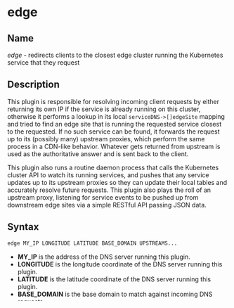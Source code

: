# edge

## Name

*edge* - redirects clients to the closest edge cluster running the Kubernetes service that they request

## Description

This plugin is responsible for resolving incoming client requests by either returning its own IP if the service is already running on this cluster, otherwise it performs a lookup in its local `serviceDNS->[]edgeSite` mapping and tried to find an edge site that is running the requested service closest to the requested. If no such service can be found, it forwards the request up to its (possibly many) upstream proxies, which perform the same process in a CDN-like behavior. Whatever gets returned from upstream is used as the authoritative answer and is sent back to the client.

This plugin also runs a routine daemon process that calls the Kubernetes cluster API to watch its running services, and pushes that any service updates up to its upstream proxies so they can update their local tables and accurately resolve future requests. This plugin also plays the roll of an upstream proxy, listening for service events to be pushed up from downstream edge sites via a simple RESTful API passing JSON data.

## Syntax

~~~ txt
edge MY_IP LONGITUDE LATITUDE BASE_DOMAIN UPSTREAMS...
~~~

* __MY_IP__ is the address of the DNS server running this plugin.
* __LONGITUDE__ is the longitude coordinate of the DNS server running this plugin.
* __LATITUDE__ is the latitude coordinate of the DNS server running this plugin.
* __BASE_DOMAIN__ is the base domain to match against incoming DNS requests.
* __UPSTREAMS...__ are the upstream proxies used to resolve requests that can't be resolved locally. The __UPSTREAMS__ syntax allows you to specify a protocol, `tls://9.9.9.9` or `dns://` (or no protocol) for plain DNS. The number of upstreams is limited to 15.

Multiple upstreams are randomized (see `policy`) on first use. When a healthy proxy returns an error during the exchange the next upstream in the list is tried.

Extra configuration is available through the expanded syntax:

~~~ txt
edge MY_IP LONGITUDE LATITUDE BASE_DOMAIN UPSTREAMS... {
    except IGNORED_NAMES...
    force_tcp
    expire DURATION
    max_fails INTEGER
    tls CERT KEY CA
    tls_servername NAME
    policy random|round_robin|sequential
    health_check DURATION
    dns_debug
    service_debug
}
~~~

* __MY_IP__, __LONGITUDE__, __LATITUDE__, __SVC_READ_INTERVAL__, __SVC_PUSH_INTERVAL__, __BASE_DOMAIN__, and __UPSTREAMS...__ as above.
* __IGNORED_NAMES__ in `except` is a space-separated list of domains to exclude from DNS resolution. Requests that match none of these names will be passed through.
* `force_tcp`, use TCP even when the request comes in over UDP.
* `max_fails` is the number of subsequent failed health checks that are needed before considering an upstream to be down. If 0, the upstream will never be marked as down (nor health checked). Default is 2.
* `expire` __DURATION__, expire (cached) connections after this time, the default is 10s.
* `tls` __CERT__ __KEY__ __CA__ define the TLS properties for TLS connection. From 0 to 3 arguments can be provided with the meaning as described below
  * `tls` - no client authentication is used, and the system CAs are used to verify the server certificate
  * `tls` __CA__ - no client authentication is used, and the file CA is used to verify the server certificate
  * `tls` __CERT__ __KEY__ - client authentication is used with the specified cert/key pair.
    The server certificate is verified with the system CAs
  * `tls` __CERT__ __KEY__  __CA__ - client authentication is used with the specified cert/key pair.
    The server certificate is verified using the specified CA file
* `tls_servername` __NAME__ allows you to set a server name in the TLS configuration; for instance 9.9.9.9 needs this to be set to `dns.quad9.net`.
* `policy` specifies the policy to use for selecting upstream servers. The default is `random`.
* `health_check`, use a different __DURATION__ for health checking, the default duration is 0.5s.
* `dns_debug`, turn on debug-level logging for DNS-related logic.
* `service_debug`, turn on debug-level logging for service-related logic.

Also note the TLS config is "global" for the whole upstream proxy if you need a different `tls-name` for different upstreams you're out of luck.

## Examples

An example Corefile might look like

~~~ corefile
.:53 {
    errors
    health
    log
    cache 30
    kubernetes cluster.local {
       fallthrough
    }
    edge 172.16.7.102 43.264 36.694 . 172.16.7.101:53 172.16.7.105:53 {
        dns_debug
        service_debug
    }
    proxy . 8.8.8.8:53
}
~~~
